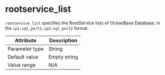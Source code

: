 # rootservice_list

`rootservice_list` specifies the RootService lists of OceanBase Database, in the `ip1:sql_port1;ip2:sql_port2` format.

| Attribute | Description |
|----------|---------|
| Parameter type | String |
| Default value | Empty string |
| Value range | N/A |
